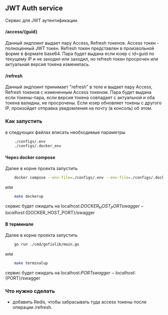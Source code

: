 ## JWT Auth service
Сервис для JWT аутентификации.

#### /access/{guid}
Данный эндпоинт выдает пару Access, Refresh токенов.
Access токен - полноценный JWT токен. Refresh токен представлен в произвольной форме в формате base64.
Пара будет выдана если юзер с id=guid по текущему IP и не заходил или заходил, но refresh токен просрочен
или актуальная версия токена изменилась. 

#### /refresh
Данный эндпоинт принимает "refresh" в теле и выдает пару Access, Refresh токенов с измененным Access токеном.
Пара будет выдана если токены-пара, если версия токена совпадает с актуальной и оба токена валидны, не просрочены.
Если юзер обновляет токены с другого IP, произойдет отправка уведомления на почту (в консоль) об этом.  

### Как запустить
в следующих файлах вписать необходимые параметры
```bash
    ./configs/.env
    ./configs/.docker_env
```
#### Через docker compose
Далее в корне проекта запустить
```bash
    docker compose --env-file=./configs/.env --env-file=./configs/.docker_env up -d
```
или
```bash
    make dockerup
```
сервис будет ожидать на localhost:${DOCKER_HOST_PORT}
swagger - localhost:${DOCKER_HOST_PORT}/swagger
#### В терминале
Далее в корне проекта запустить
```bash
    go run ./cmd/gofiolib/main.go
```
или
```bash
    make terminalup
```
сервис будет ожидать на localhost:${PORT}
swagger - localhost:${PORT}/swagger

### Что нужно сделать
- добавить Redis, чтобы забрасывать туда access токены после операции /refresh.
